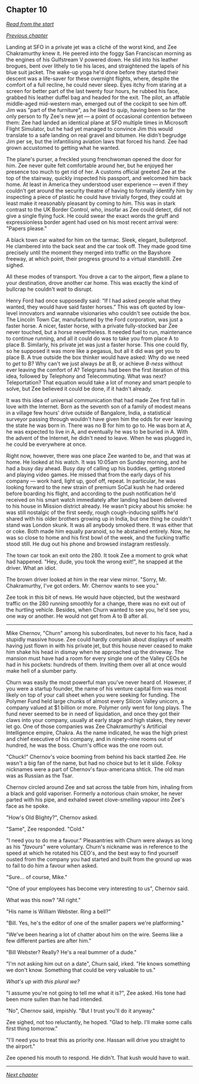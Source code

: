 ## Chapter 10

_[Read from the start](00-preface.md)_

_[Previous chapter](09.md)_

Landing at SFO in a private jet was a cliché of the worst kind, and Zee Chakramurthy knew it. He peered into the foggy San Franciscan morning as the engines of his Gulfstream V powered down. He slid into his leather brogues, bent over lithely to tie his laces, and straightened the lapels of his blue suit jacket. The wake-up yoga he'd done before they started their descent was a life-saver for these overnight flights, where, despite the comfort of a full recline, he could never sleep. Eyes itchy from staring at a screen for better part of the last twenty four hours, he rubbed his face, grabbed his leather duffel bag and headed for the exit. The pilot, an affable middle-aged mid-western man, emerged out of the cockpit to see him off. Jim was "part of the furniture", as he liked to quip, having been so far the only person to fly Zee's new jet — a point of occasional contention between them: Zee had landed an identical plane at SFO multiple times in Microsoft Flight Simulator, but he had yet managed to convince Jim this would translate to a safe landing on real gravel and bitumen. He didn't begrudge Jim per se, but the infantilising aviation laws that forced his hand. Zee had grown accustomed to getting what he wanted.

The plane's purser, a freckled young frenchwoman opened the door for him. Zee never quite felt comfortable around her, but he enjoyed her presence too much to get rid of her. A customs official greeted Zee at the top of the stairway, quickly inspected his passport, and welcomed him back home. At least in America they understood user experience — even if they couldn't get around the security theatre of having to formally identify him by inspecting a piece of plastic he could have trivially forged, they could at least make it reasonably pleasant by coming to _him_. This was in stark contrast to the UK Border Control, who, insofar as Zee could detect, did not give a single flying fuck. He could swear the exact words the gruff and expressionless border agent had used on his most recent arrival were: "Papers please."

A black town car waited for him on the tarmac. Sleek, elegant, bulletproof. He clambered into the back seat and the car took off. They made good time precisely until the moment they merged into traffic on the Bayshore freeway, at which point, their progress ground to a virtual standstill. Zee sighed.

All these modes of transport. You drove a car to the airport, flew a plane to your destination, drove another car home. This was exactly the kind of bullcrap he couldn't _wait_ to disrupt.

Henry Ford had once supposedly said: “If I had asked people what they wanted, they would have said faster horses.” This was oft quoted by low-level innovators and wannabe visionaries who couldn't see outside the box. The Lincoln Town Car, manufactured by the Ford corporation, was just a faster horse. A nicer, faster horse, with a private fully-stocked bar Zee never touched, but a horse nevertheless. It needed fuel to run, maintenance to continue running, and all it could do was to take you from place A to place B. Similarly, his private jet was just a faster horse. This one could fly, so he supposed it was more like a pegasus, but all it did was get you to place B. A true outside the box thinker would have asked: Why do we need to _get_ to B? Why can't we just always _be_ at B, or achieve _B-ness_ without ever leaving the comfort of A? Telegrams had been the first iteration of this idea, followed by Telephony and Telecommuting. What was next? Teleportation? That equation would take a lot of money and smart people to solve, but Zee believed it could be done, if it hadn't already.

It was this idea of universal communication that had made Zee first fall in love with the Internet. Born as the seventh son of a family of modest means in a village few hours' drive outside of Bangalore, India, a statistical surveyor passing through wouldn't have given him the odds for ever leaving the state he was born in. There was no B for him to go to. He was born at A, he was expected to live in A, and eventually he was to be buried in A. With the advent of the Internet, he didn't need to leave. When he was plugged in, he could be everywhere at once.

Right now, however, there was one place Zee wanted to be, and that was at home. He looked at his watch. It was 10:05am on Sunday morning, and he had a busy day ahead. Busy day of calling up his buddies, getting stoned and playing video games. He missed that from the early days of his company — work hard, light up, goof off, repeat. In particular, he was looking forward to the new strain of premium SoCal kush he had ordered before boarding his flight, and according to the push notification he'd received on his smart watch immediately after landing had been delivered to his house in Mission district already. He wasn't picky about his smoke: he was still nostalgic of the first seedy, rough cough-inducing spliffs he'd shared with his older brothers growing up in India, but one thing he couldn't stand was London skunk. It was all anybody smoked there. It was either that or coke. Both made him equally paranoid, so he abstained entirely. Now, he was so close to home and his first bowl of the week, and the fucking traffic stood still. He dug out his phone and browsed instagram restlessly.

The town car took an exit onto the 280. It took Zee a moment to grok what had happened. "Hey, dude, you took the wrong exit!", he snapped at the driver. What an idiot.

The brown driver looked at him in the rear view mirror. "Sorry, Mr. Chakramurthy, I've got orders. Mr. Chernov wants to see you."

Zee took in this bit of news. He would have objected, but the westward traffic on the 280 running smoothly for a change, there was no exit out of the hurtling vehicle. Besides, when Churn wanted to see you, he'd see you, one way or another. He would not get from A to B after all.

---

Mike Chernov, "Churn" among his subordinates, but never to his face, had a stupidly massive house. Zee could hardly complain about displays of wealth having just flown in with his private jet, but this house never ceased to make him shake his head in dismay when he approached up the driveway. The mansion must have had a room for every single one of the Valley CEOs he had in his pockets: hundreds of them. Inviting them over all at once would make hell of a slumber party.

Churn was easily the most powerful man you've never heard of. However, if you were a startup founder, the name of his venture capital firm was most likely on top of your call sheet when you were seeking for funding. The Polymer Fund held large chunks of almost every Silicon Valley unicorn, a company valued at \$1 billion or more. Polymer only went for long plays. The fund never seemed to be in need of liquidation, and once they got their claws into your company, usually at early stage and high stakes, they never let go. One of those companies was Zee Chakramurthy's Artificial Intelligence empire, Chakra. As the name indicated, he was the high priest and chief executive of his company, and in ninety-nine rooms out of hundred, he was the boss. Churn's office was the one room out.

"Chuck!" Chernov's voice booming from behind his back startled Zee. He wasn't a big fan of the name, but had no choice but to let it slide. Folksy nicknames were a part of Chernov's faux-americana shtick. The old man was as Russian as the Tsar.

Chernov circled around Zee and sat across the table from him, inhaling from a black and gold vaporiser. Formerly a notorious chain smoker, he never parted with his pipe, and exhaled sweet clove-smelling vapour into Zee's face as he spoke.

"How's Old Blighty?", Chernov asked.

"Same", Zee responded. "Cold."

"I need you to do me a favour." Pleasantries with Churn were always as long as his _"favours"_ were voluntary. Churn's nickname was in reference to the speed at which he rotated his CEO's, and the best way to find yourself ousted from the company you had started and built from the ground up was to fail to do him a favour when asked.

"Sure... of course, Mike."

"One of your employees has become very interesting to us", Chernov said.

What was this now? "All right."

"His name is William Webster. Ring a bell?"

"Bill. Yes, he's the editor of one of the smaller papers we're platforming."

"We've been hearing a lot of chatter about him on the wire. Seems like a few different parties are after him."

"Bill Webster? Really? He's a real bummer of a dude."

"I'm not asking him out on a date", Churn said, irked. "He knows something we don't know. Something that could be very valuable to us."

_What's up with this plural we?_

"I assume you're not going to tell me what it is?", Zee asked. His tone had been more sullen than he had intended.

"No", Chernov said, impishly. "But I trust you'll do it anyway."

Zee sighed, not too reluctantly, he hoped. "Glad to help. I'll make some calls first thing tomorrow."

"I'll need you to treat this as priority one. Hassan will drive you straight to the airport."

Zee opened his mouth to respond. He didn't. That kush would have to wait.

---

_[Next chapter](11.md)_
